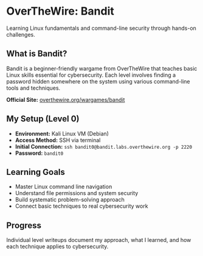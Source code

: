 # OverTheWire: Bandit

Learning Linux fundamentals and command-line security through hands-on challenges.

## What is Bandit?

Bandit is a beginner-friendly wargame from OverTheWire that teaches basic Linux skills essential for cybersecurity. Each level involves finding a password hidden somewhere on the system using various command-line tools and techniques.

**Official Site:** [overthewire.org/wargames/bandit](https://overthewire.org/wargames/bandit/)

## My Setup (Level 0)

- **Environment:** Kali Linux VM (Debian)
- **Access Method:** SSH via terminal
- **Initial Connection:** `ssh bandit0@bandit.labs.overthewire.org -p 2220`
- **Password:** `bandit0`

## Learning Goals

- Master Linux command line navigation
- Understand file permissions and system security
- Build systematic problem-solving approach
- Connect basic techniques to real cybersecurity work

## Progress

Individual level writeups document my approach, what I learned, and how each technique applies to cybersecurity.
